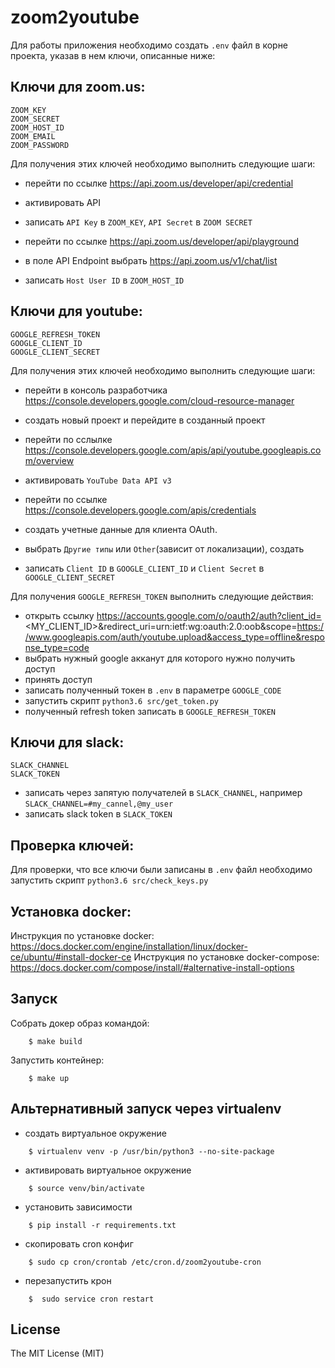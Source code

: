 # zoom2youtube

Для работы приложения необходимо создать `.env` файл в корне проекта, указав в нем ключи, описанные ниже:

Ключи для zoom.us:
------------------

    ZOOM_KEY
    ZOOM_SECRET
    ZOOM_HOST_ID
    ZOOM_EMAIL
    ZOOM_PASSWORD

Для получения этих ключей необходимо выполнить следующие шаги:
- перейти по ссылке https://api.zoom.us/developer/api/credential
- активировать API
- записать `API Key` в `ZOOM_KEY`, `API Secret` в `ZOOM SECRET`

- перейти по ссылке https://api.zoom.us/developer/api/playground
- в поле API Endpoint выбрать https://api.zoom.us/v1/chat/list
- записать `Host User ID` в `ZOOM_HOST_ID`


Ключи для youtube:
------------------

    GOOGLE_REFRESH_TOKEN
    GOOGLE_CLIENT_ID
    GOOGLE_CLIENT_SECRET

Для получения этих ключей необходимо выполнить следующие шаги:
- перейти в консоль разработчика https://console.developers.google.com/cloud-resource-manager
- создать новый проект и перейдите в созданный проект
- перейти по сслылке https://console.developers.google.com/apis/api/youtube.googleapis.com/overview
- активировать `YouTube Data API v3`

- перейти по ссылке https://console.developers.google.com/apis/credentials
- создать учетные данные для клиента OAuth.
- выбрать `Другие типы` или `Other`(зависит от локализации), создать
- записать `Client ID` в `GOOGLE_CLIENT_ID` и `Client Secret` в `GOOGLE_CLIENT_SECRET`

Для получения `GOOGLE_REFRESH_TOKEN` выполнить следующие действия:
- открыть ссылку https://accounts.google.com/o/oauth2/auth?client_id=<MY_CLIENT_ID>&redirect_uri=urn:ietf:wg:oauth:2.0:oob&scope=https://www.googleapis.com/auth/youtube.upload&access_type=offline&response_type=code
- выбрать нужный google акканут для которого нужно получить доступ
- принять доступ
- записать полученный токен в `.env` в параметре `GOOGLE_CODE`
- запустить скрипт `python3.6 src/get_token.py`
- полученный refresh token записать в `GOOGLE_REFRESH_TOKEN`

Ключи для slack:
----------------

    SLACK_CHANNEL
    SLACK_TOKEN

- записать через запятую получателей в `SLACK_CHANNEL`, например `SLACK_CHANNEL=#my_cannel,@my_user`
- записать slack token в `SLACK_TOKEN`


Проверка ключей:
----------------
Для проверки, что все ключи были записаны в `.env` файл необходимо запустить скрипт `python3.6 src/check_keys.py`


Установка docker:
-----------------
Инструкция по установке docker: https://docs.docker.com/engine/installation/linux/docker-ce/ubuntu/#install-docker-ce
Инструкция по установке docker-compose: https://docs.docker.com/compose/install/#alternative-install-options


Запуск
------
Собрать докер образ командой:
```
    $ make build
```
Запустить контейнер:
```
    $ make up
```

Альтернативный запуск через virtualenv
--------------------------------------

- создать виртуальное окружение
```
    $ virtualenv venv -p /usr/bin/python3 --no-site-package
```
- активировать виртуальное окружение
```
    $ source venv/bin/activate
```
- установить зависимости
```
    $ pip install -r requirements.txt
```
- скопировать cron конфиг
```
    $ sudo cp cron/crontab /etc/cron.d/zoom2youtube-cron
```
- перезапустить крон
```
    $  sudo service cron restart
```


License
-------

The MIT License (MIT)